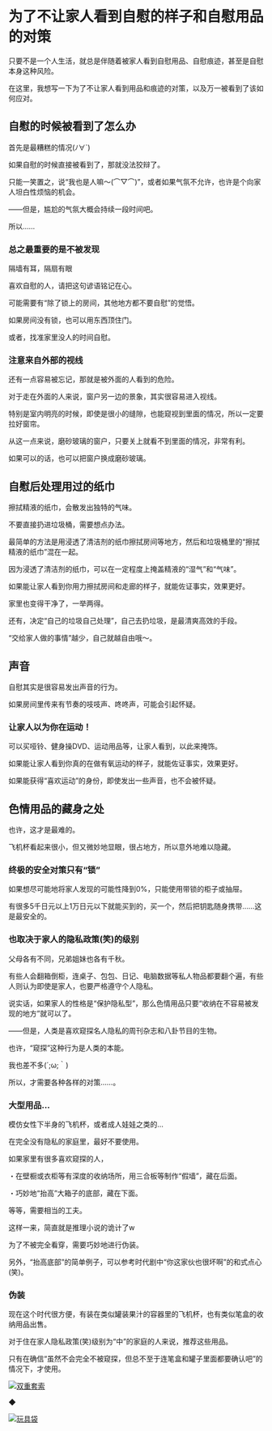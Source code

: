 # 为了不让家人看到自慰的样子和自慰用品的对策 [​](#为了不让家人看到自慰的样子和自慰用品的对策)

只要不是一个人生活，就总是伴随着被家人看到自慰用品、自慰痕迹，甚至是自慰本身这种风险。

在这里，我想写一下为了不让家人看到用品和痕迹的对策，以及万一被看到了该如何应对。

## 自慰的时候被看到了怎么办 [​](#自慰的时候被看到了怎么办)

首先是最糟糕的情况(ﾉ∀\`)

如果自慰的时候直接被看到了，那就没法狡辩了。

只能一笑置之，说“我也是人嘛～(⌒▽⌒)”，或者如果气氛不允许，也许是个向家人坦白性烦恼的机会。

——但是，尴尬的气氛大概会持续一段时间吧。

所以……

### 总之最重要的是不被发现 [​](#总之最重要的是不被发现)

隔墙有耳，隔扇有眼

喜欢自慰的人，请把这句谚语铭记在心。

可能需要有“除了锁上的房间，其他地方都不要自慰”的觉悟。

如果房间没有锁，也可以用东西顶住门。

或者，找准家里没人的时间自慰。

### 注意来自外部的视线 [​](#注意来自外部的视线)

还有一点容易被忘记，那就是被外面的人看到的危险。

对于走在外面的人来说，窗户另一边的景象，其实很容易进入视线。

特别是室内明亮的时候，即使是很小的缝隙，也能窥视到里面的情况，所以一定要拉好窗帘。

从这一点来说，磨砂玻璃的窗户，只要关上就看不到里面的情况，非常有利。

如果可以的话，也可以把窗户换成磨砂玻璃。

## 自慰后处理用过的纸巾 [​](#自慰后处理用过的纸巾)

擦拭精液的纸巾，会散发出独特的气味。

不要直接扔进垃圾桶，需要想点办法。

最简单的方法是用浸透了清洁剂的纸巾擦拭房间等地方，然后和垃圾桶里的“擦拭精液的纸巾”混在一起。

因为浸透了清洁剂的纸巾，可以在一定程度上掩盖精液的“湿气”和“气味”。

如果能让家人看到你用力擦拭房间和走廊的样子，就能佐证事实，效果更好。

家里也变得干净了，一举两得。

还有，决定“自己的垃圾自己处理”，自己去扔垃圾，是最清爽高效的手段。

“交给家人做的事情”越少，自己就越自由哦～。

## 声音 [​](#声音)

自慰其实是很容易发出声音的行为。

如果房间里传来有节奏的吱吱声、咚咚声，可能会引起怀疑。

### 让家人以为你在运动！ [​](#让家人以为你在运动)

可以买哑铃、健身操DVD、运动用品等，让家人看到，以此来掩饰。

如果能让家人看到你真的在做有氧运动的样子，就能佐证事实，效果更好。

如果能获得“喜欢运动”的身份，即使发出一些声音，也不会被怀疑。

## 色情用品的藏身之处 [​](#色情用品的藏身之处)

也许，这才是最难的。

飞机杯看起来很小，但又微妙地显眼，很占地方，所以意外地难以隐藏。

### 终极的安全对策只有“锁” [​](#终极的安全对策只有-锁)

如果想尽可能地将家人发现的可能性降到0%，只能使用带锁的柜子或抽屉。

有很多5千日元以上1万日元以下就能买到的，买一个，然后把钥匙随身携带……这是最安全的。

### 也取决于家人的隐私政策(笑)的级别 [​](#也取决于家人的隐私政策-笑-的级别)

父母各有不同，兄弟姐妹也各有千秋。

有些人会翻箱倒柜，连桌子、包包、日记、电脑数据等私人物品都要翻个遍，有些人则认为即使是家人，也要严格遵守个人隐私。

说实话，如果家人的性格是“保护隐私型”，那么色情用品只要“收纳在不容易被发现的地方”就可以了。

——但是，人类是喜欢窥探名人隐私的周刊杂志和八卦节目的生物。

也许，“窥探”这种行为是人类的本能。

我也差不多(´;ω;｀)

所以，才需要各种各样的对策……。

### 大型用品… [​](#大型用品)

模仿女性下半身的飞机杯，或者成人娃娃之类的…

在完全没有隐私的家庭里，最好不要使用。

如果家里有很多喜欢窥探的人，

・在壁橱或衣柜等有深度的收纳场所，用三合板等制作“假墙”，藏在后面。

・巧妙地“抬高”大箱子的底部，藏在下面。

等等，需要相当的工夫。

这样一来，简直就是推理小说的诡计了w

为了不被完全看穿，需要巧妙地进行伪装。

另外，“抬高底部”的简单例子，可以参考时代剧中“你这家伙也很坏啊”的和式点心(笑)。

### 伪装 [​](#伪装)

现在这个时代很方便，有装在类似罐装果汁的容器里的飞机杯，也有类似笔盒的收纳用品出售。

对于住在家人隐私政策(笑)级别为“中”的家庭的人来说，推荐这些用品。

只有在确信“虽然不会完全不被窥探，但总不至于连笔盒和罐子里面都要确认吧”的情况下，才使用。

[![](https://img.e-nls.com/pict_pc/1_1288169315_m_wFg1X.jpg)双重套索](https://www.e-nls.com/access.php?agency_id=af486217&pcode=5830)

◆

[![](https://img.e-nls.com/pict_pc/1_1215590872_m_5122.jpg)玩具袋](https://www.e-nls.com/access.php?agency_id=af486217&pcode=5122-1)